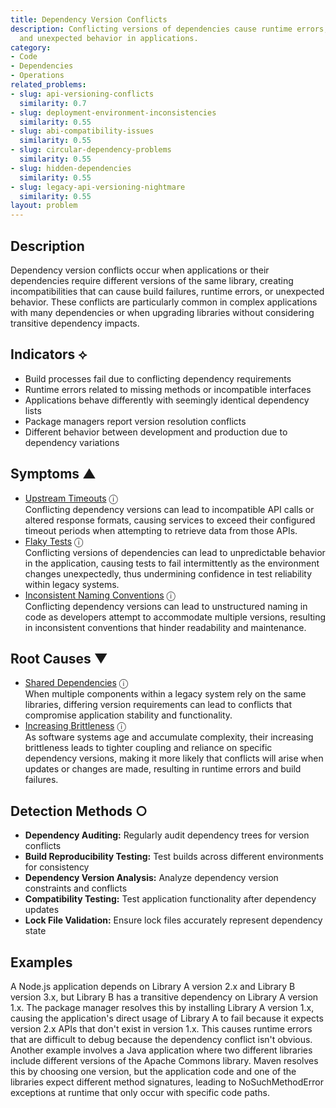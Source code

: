 ```yaml
---
title: Dependency Version Conflicts
description: Conflicting versions of dependencies cause runtime errors, build failures,
  and unexpected behavior in applications.
category:
- Code
- Dependencies
- Operations
related_problems:
- slug: api-versioning-conflicts
  similarity: 0.7
- slug: deployment-environment-inconsistencies
  similarity: 0.55
- slug: abi-compatibility-issues
  similarity: 0.55
- slug: circular-dependency-problems
  similarity: 0.55
- slug: hidden-dependencies
  similarity: 0.55
- slug: legacy-api-versioning-nightmare
  similarity: 0.55
layout: problem
---
```


## Description

Dependency version conflicts occur when applications or their dependencies require different versions of the same library, creating incompatibilities that can cause build failures, runtime errors, or unexpected behavior. These conflicts are particularly common in complex applications with many dependencies or when upgrading libraries without considering transitive dependency impacts.

## Indicators ⟡

- Build processes fail due to conflicting dependency requirements
- Runtime errors related to missing methods or incompatible interfaces
- Applications behave differently with seemingly identical dependency lists
- Package managers report version resolution conflicts
- Different behavior between development and production due to dependency variations

## Symptoms ▲
- [Upstream Timeouts](upstream-timeouts.md) <span class="info-tooltip" title="Confidence: 0.411, Strength: 0.601">ⓘ</span>
<br/>  Conflicting dependency versions can lead to incompatible API calls or altered response formats, causing services to exceed their configured timeout periods when attempting to retrieve data from those APIs.
- [Flaky Tests](flaky-tests.md) <span class="info-tooltip" title="Confidence: 0.386, Strength: 0.688">ⓘ</span>
<br/>  Conflicting versions of dependencies can lead to unpredictable behavior in the application, causing tests to fail intermittently as the environment changes unexpectedly, thus undermining confidence in test reliability within legacy systems.
- [Inconsistent Naming Conventions](inconsistent-naming-conventions.md) <span class="info-tooltip" title="Confidence: 0.378, Strength: 0.717">ⓘ</span>
<br/>  Conflicting dependency versions can lead to unstructured naming in code as developers attempt to accommodate multiple versions, resulting in inconsistent conventions that hinder readability and maintenance.

## Root Causes ▼
- [Shared Dependencies](shared-dependencies.md) <span class="info-tooltip" title="Confidence: 0.394, Strength: 0.953">ⓘ</span>
<br/>  When multiple components within a legacy system rely on the same libraries, differing version requirements can lead to conflicts that compromise application stability and functionality.
- [Increasing Brittleness](increasing-brittleness.md) <span class="info-tooltip" title="Confidence: 0.303, Strength: 0.861">ⓘ</span>
<br/>  As software systems age and accumulate complexity, their increasing brittleness leads to tighter coupling and reliance on specific dependency versions, making it more likely that conflicts will arise when updates or changes are made, resulting in runtime errors and build failures.

## Detection Methods ○

- **Dependency Auditing:** Regularly audit dependency trees for version conflicts
- **Build Reproducibility Testing:** Test builds across different environments for consistency
- **Dependency Version Analysis:** Analyze dependency version constraints and conflicts
- **Compatibility Testing:** Test application functionality after dependency updates
- **Lock File Validation:** Ensure lock files accurately represent dependency state

## Examples

A Node.js application depends on Library A version 2.x and Library B version 3.x, but Library B has a transitive dependency on Library A version 1.x. The package manager resolves this by installing Library A version 1.x, causing the application's direct usage of Library A to fail because it expects version 2.x APIs that don't exist in version 1.x. This causes runtime errors that are difficult to debug because the dependency conflict isn't obvious. Another example involves a Java application where two different libraries include different versions of the Apache Commons library. Maven resolves this by choosing one version, but the application code and one of the libraries expect different method signatures, leading to NoSuchMethodError exceptions at runtime that only occur with specific code paths.
